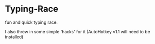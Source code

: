 # Typing-Race

fun and quick typing race.

I also threw in some simple 'hacks' for it (AutoHotkey v1.1 will need to be installed)
